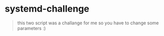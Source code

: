 # systemd-challenge
> this two script was a challange for me so you have to change some parameters :)
